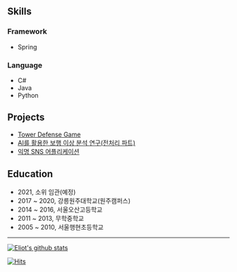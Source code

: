 ## Skills 

### Framework

- Spring

### Language 

- C#
- Java
- Python

## Projects

- [Tower Defense Game](https://github.com/eliotjang/Tower_Defense_Game)
- [AI를 활용한 보행 이상 분석 연구(전처리 파트)](https://github.com/eliotjang/CSE_Graduation_Project)
- [익명 SNS 어플리케이션](https://github.com/eliotjang/Anonymous_SNS_Application)

## Education

- 2021, 소위 임관(예정)
- 2017 ~ 2020, 강릉원주대학교(원주캠퍼스)
- 2014 ~ 2016, 서울오산고등학교
- 2011 ~ 2013, 무학중학교
- 2005 ~ 2010, 서울행현초등학교

- - -

[![Eliot's github stats](https://github-readme-stats.vercel.app/api?username=eliotjang)](https://github.com/anuraghazra/github-readme-stats)

[![Hits](https://hits.seeyoufarm.com/api/count/incr/badge.svg?url=https%3A%2F%2Fgithub.com%2Feliotjang)](https://hits.seeyoufarm.com)
